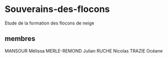 # Souverains-des-flocons
Etude de la formation des flocons de neige

## membres
MANSOUR Mélissa
MERLE-REMOND Julian
RUCHE Nicolas
TRAZIE Océane

